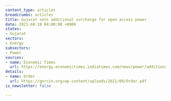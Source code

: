 ```yaml
---
content_type: articles
breadcrumbs: articles
title: Gujarat sets additional surcharge for open access power
date: 2021-08-18 04:00:00 +0000
states:
- Gujarat
sectors:
- Energy
subsectors:
- Power
sources:
- name: Economic Times
  url: https://energy.economictimes.indiatimes.com/news/power/additional-surcharge-set-at-51p/kwh/85198468
details:
- name: Order
  url: https://gercin.org/wp-content/uploads/2021/08/Order.pdf
is_newsletter: false

---
```

